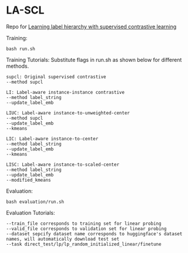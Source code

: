 # LA-SCL
Repo for [Learning label hierarchy with supervised contrastive learning](https://arxiv.org/abs/2402.00232)

Training:
```
bash run.sh
```
Training Tutorials:
Substitute flags in run.sh as shown below for different methods.
```
supcl: Original supervised contrastive
--method supcl

LI: Label-aware instance-instance contrastive
--method label_string
--update_label_emb

LIUC: Label-aware instance-to-unweighted-center
--method supcl
--update_label_emb
--kmeans

LIC: Label-aware instance-to-center
--method label_string
--update_label_emb
--kmeans

LISC: Label-aware instance-to-scaled-center
--method label_string
--update_label_emb
--modified_kmeans
```

Evaluation:
```
bash evaluation/run.sh
```
Evaluation Tutorials:
```
--train_file corresponds to training set for linear probing
--valid_file corresponds to validation set for linear probing
--dataset sepcify dataset name corresponds to huggingface's dataset names, will automatically download test set
--task direct_test/lp/lp_random_initialized_linear/finetune 
```